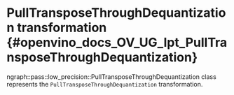 # PullTransposeThroughDequantization transformation {#openvino_docs_OV_UG_lpt_PullTransposeThroughDequantization}

ngraph::pass::low_precision::PullTransposeThroughDequantization class represents the `PullTransposeThroughDequantization` transformation.
